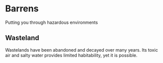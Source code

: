# Barrens
Putting you through hazardous environments

## Wasteland
Wastelands have been abandoned and decayed over many years. 
Its toxic air and salty water provides limited habitability, yet it is possible.